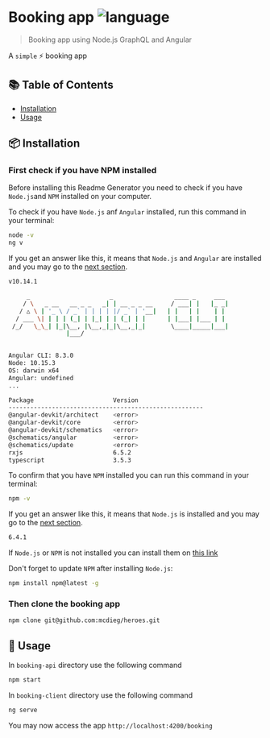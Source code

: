 # Booking app ![language](https://img.shields.io/badge/language-javascript-blue.svg)

> Booking app using Node.js GraphQL and Angular

A `simple` :zap: booking app

## :books: Table of Contents

- [Installation](#package-installation)
- [Usage](#rocket-usage)


## :package: Installation

### First check if you have NPM installed

Before installing this Readme Generator you need to check if you have `Node.js`and `NPM` installed on your computer.

To check if you have `Node.js` anf `Angular` installed, run this command in your terminal:

```sh
node -v
ng v
```

If you get an answer like this, it means that `Node.js` and `Angular` are installed and you may go to the [next section](#then-install-the-booking-app).

```sh
v10.14.1
```

```sh
     _                      _                 ____ _     ___
    / \   _ __   __ _ _   _| | __ _ _ __     / ___| |   |_ _|
   / △ \ | '_ \ / _` | | | | |/ _` | '__|   | |   | |    | |
  / ___ \| | | | (_| | |_| | | (_| | |      | |___| |___ | |
 /_/   \_\_| |_|\__, |\__,_|_|\__,_|_|       \____|_____|___|
                |___/
    

Angular CLI: 8.3.0
Node: 10.15.3
OS: darwin x64
Angular: undefined
... 

Package                      Version
------------------------------------------------------
@angular-devkit/architect    <error>
@angular-devkit/core         <error>
@angular-devkit/schematics   <error>
@schematics/angular          <error>
@schematics/update           <error>
rxjs                         6.5.2
typescript                   3.5.3
```

To confirm that you have `NPM` installed you can run this command in your terminal:

```sh
npm -v
```

If you get an answer like this, it means that `Node.js` is installed and you may go to the [next section](#then-install-the-booking-app).

```sh
6.4.1
```

If `Node.js` or `NPM` is not installed you can install them on [this link](https://nodejs.org/en/)

Don't forget to update `NPM` after installing `Node.js`:

```sh
npm install npm@latest -g
```

### Then clone the booking app

```sh
npm clone git@github.com:mcdieg/heroes.git
```

## :rocket: Usage

In `booking-api` directory use the following command

```sh
npm start
```

In `booking-client` directory use the following command

```sh
ng serve
```

You may now access the app `http://localhost:4200/booking`


